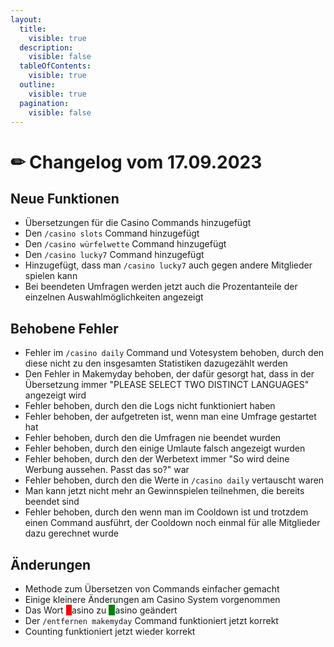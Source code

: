 ```yaml
---
layout:
  title:
    visible: true
  description:
    visible: false
  tableOfContents:
    visible: true
  outline:
    visible: true
  pagination:
    visible: false
---
```


# ✏ Changelog vom 17.09.2023

## Neue Funktionen <a href="#d97fb6c1-7ccc-453f-a4f4-8412be679031" id="d97fb6c1-7ccc-453f-a4f4-8412be679031"></a>

* &#x20;Übersetzungen für die Casino Commands hinzugefügt
* Den `/casino slots` Command hinzugefügt
* Den `/casino würfelwette` Command hinzugefügt
* Den `/casino lucky7` Command hinzugefügt
* Hinzugefügt, dass man `/casino lucky7` auch gegen andere Mitglieder spielen kann
* Bei beendeten Umfragen werden jetzt auch die Prozentanteile der einzelnen Auswahlmöglichkeiten angezeigt

## Behobene Fehler <a href="#60b99a15-08b6-4f5a-a22d-ac9ccf7876ca" id="60b99a15-08b6-4f5a-a22d-ac9ccf7876ca"></a>

* Fehler im `/casino daily` Command und Votesystem behoben, durch den diese nicht zu den insgesamten Statistiken dazugezählt werden
* Den Fehler in Makemyday behoben, der dafür gesorgt hat, dass in der Übersetzung immer "PLEASE SELECT TWO DISTINCT LANGUAGES" angezeigt wird
* Fehler behoben, durch den die Logs nicht funktioniert haben
* Fehler behoben, der aufgetreten ist, wenn man eine Umfrage gestartet hat
* Fehler behoben, durch den die Umfragen nie beendet wurden
* Fehler behoben, durch den einige Umlaute falsch angezeigt wurden
* Fehler behoben, durch den der Werbetext immer "So wird deine Werbung aussehen. Passt das so?" war
* Fehler behoben, durch den die Werte in `/casino daily` vertauscht waren
* Man kann jetzt nicht mehr an Gewinnspielen teilnehmen, die bereits beendet sind
* Fehler behoben, durch den wenn man im Cooldown ist und trotzdem einen Command ausführt, der Cooldown noch einmal für alle Mitglieder dazu gerechnet wurde

## Änderungen <a href="#261ee169-7065-482a-830c-6946c115fb99" id="261ee169-7065-482a-830c-6946c115fb99"></a>

* Methode zum Übersetzen von Commands einfacher gemacht
* Einige kleinere Änderungen am Casino System vorgenommen
* Das Wort <mark style="color:red;background-color:red;">K</mark>asino zu <mark style="color:green;background-color:green;">C</mark>asino geändert
* Der `/entfernen makemyday` Command funktioniert jetzt korrekt
* Counting funktioniert jetzt wieder korrekt
